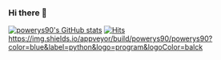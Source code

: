 ### Hi there 👋

<!--
**powerys90/powerys90** is a ✨ _special_ ✨ repository because its `README.md` (this file) appears on your GitHub profile.

Here are some ideas to get you started:

- 🔭 I’m currently working on ...
- 🌱 I’m currently learning ...
- 👯 I’m looking to collaborate on ...
- 🤔 I’m looking for help with ...
- 💬 Ask me about ...
- 📫 How to reach me: ...
- 😄 Pronouns: ...
- ⚡ Fun fact: ...
-->
[![powerys90's GitHub stats](https://github-readme-stats.vercel.app/api?username=powerys90)](https://github.com/powerys90/github-readme-stats)
[![Hits](https://hits.seeyoufarm.com/api/count/incr/badge.svg?url=https%3A%2F%2Fgithub.com%2Fpowerys90%2Fhit-counter&count_bg=%2379C83D&title_bg=%23555555&icon=&icon_color=%23E7E7E7&title=powerys90&edge_flat=false)](https://hits.seeyoufarm.com)
https://img.shields.io/appveyor/build/powerys90/powerys90?color=blue&label=python&logo=program&logoColor=balck
